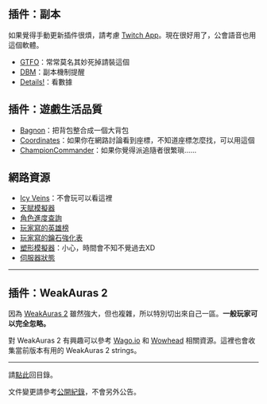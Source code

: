 ## 插件：副本

如果覺得手動更新插件很煩，請考慮 [Twitch App](https://app.twitch.tv/download)。現在很好用了，公會語音也用這個軟體。

- [GTFO](https://wow.curseforge.com/projects/gtfo)：常常莫名其妙死掉請裝這個
- [DBM](https://wow.curseforge.com/projects/deadly-boss-mods)：副本機制提醒
- [Details!](https://wow.curseforge.com/projects/details)：看數據

## 插件：遊戲生活品質

- [Bagnon](https://wow.curseforge.com/projects/bagnon)：把背包整合成一個大背包
- [Coordinates](https://wow.curseforge.com/projects/coordinates)：如果你在網路討論看到座標，不知道座標怎麼找，可以用這個
- [ChampionCommander](https://www.curseforge.com/wow/addons/championcommander)：如果你覺得派追隨者很繁瑣……

## 網路資源

- [Icy Veins](http://www.icy-veins.com/wow/class-guides)：不會玩可以看這裡
- [天賦模擬器](http://www.wowhead.com/talent-calc)
- [角色進度查詢](https://www.wowhead.com/attunement)
- [玩家寫的英雄榜](https://hi-armory.tw/)
- [玩家寫的鑰石強化表](http://ogilvy.lesca.net/_project/wow/?p=mythic)
- [塑形模擬器](http://www.wowhead.com/dressing-room)：小心，時間會不知不覺過去XD
- [伺服器狀態](https://worldofwarcraft.com/zh-tw/game/status)

---

## 插件：WeakAuras 2

因為 [WeakAuras 2](https://www.curseforge.com/wow/addons/weakauras-2) 雖然強大，但也複雜，所以特別切出來自己一區。**一般玩家可以完全忽略。**

對 WeakAuras 2 有興趣可以參考 [Wago.io](https://wago.io/weakauras) 和 [Wowhead](http://www.wowhead.com/weakauras-addon-guide) 相關資源。這裡也會收集當前版本有用的 WeakAuras 2 strings。

--- 

請[點此](https://badbadweather.github.io/)回目錄。

文件變更請參考[公開紀錄](https://github.com/badbadweather/badbadweather.github.io/commits/master/useful.md)，不會另外公告。
